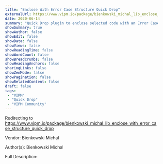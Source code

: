 ```yaml
---
title: "Enclose With Error Case Structure Quick Drop"
externalUrl: https://www.vipm.io/package/bienkowski_michal_lib_enclose_with_error_case_structure_quick_drop
date: 2020-06-14
summary: "Quick Drop plugin to enclose selected code with an Error Case Structure"
showSummary: true
showAuthor: false
showEdit: false
showData: false
showViews: false
showReadingTime: false
showWordCount: false
showBreadcrumbs: false
showHeadingAnchors: false
sharingLinks: false
showZenMode: false
showPagination: false
showRelatedContent: false
draft: false
tags:
 - "VIPM"
 - "Quick Drop"
 - "VIPM Community"
---
```


Redirecting to https://www.vipm.io/package/bienkowski_michal_lib_enclose_with_error_case_structure_quick_drop

Vendor: Bienkowski Michal

Author(s): Bienkowski Michal
 
Full Description:

